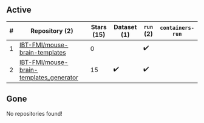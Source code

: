 ## Active
| # | Repository (2) | Stars (15) | Dataset (1) | `run` (2) | `containers-run` |
| --- | --- | --- | --- | --- | --- |
| 1 | [IBT-FMI/mouse-brain-templates](https://github.com/IBT-FMI/mouse-brain-templates) | 0 |  | :heavy_check_mark: |  |
| 2 | [IBT-FMI/mouse-brain-templates_generator](https://github.com/IBT-FMI/mouse-brain-templates_generator) | 15 | :heavy_check_mark: | :heavy_check_mark: |  |

## Gone
No repositories found!
